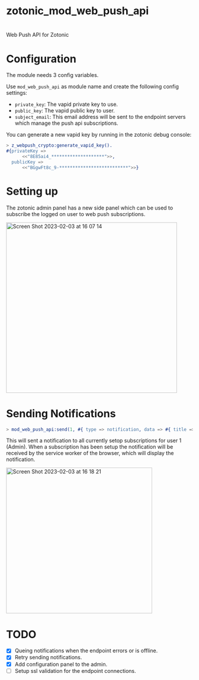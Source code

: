 # zotonic_mod_web_push_api
# 

Web Push API for Zotonic

# Configuration

The module needs 3 config variables.

Use `mod_web_push_api` as module name and create the following config settings:

  - `private_key`: The vapid private key to use.
  - `public_key`: The vapid public key to user.
  - `subject_email`: This email address will be sent to the endpoint servers which manage the push api subscriptions.

You can generate a new vapid key by running in the zotonic debug console:

``` erlang
> z_webpush_crypto:generate_vapid_key().
#{privateKey =>
      <<"8E85ai4_********************">>,
  publicKey =>
      <<"BGgwFt8c_9-**************************">>}
```

# Setting up

The zotonic admin panel has a new side panel which can be used to subscribe the logged on user to web push subscriptions. 

<img width="461" alt="Screen Shot 2023-02-03 at 16 07 14" src="https://user-images.githubusercontent.com/1024972/216637292-c7c1aea9-1626-4cbb-b43f-e460db0d50b7.png">

# Sending Notifications

```erlang
> mod_web_push_api:send(1, #{ type => notification, data => #{ title => <<"Hello">>, options => #{ body => <<"World">>, data => #{ url => <<"/page/123">>} }}}, #{ ttl => 3600 }, z:c(your_site)).
```

This will sent a notification to all currently setop subscriptions for user 1 (Admin). When a subscription has been setup the notification will be received by the service worker of the browser, which will display the notification.

<img width="394" alt="Screen Shot 2023-02-03 at 16 18 21" src="https://user-images.githubusercontent.com/1024972/216640147-760b74de-3df6-4d8e-82c6-30848e8317bd.png">


# TODO

- [x] Queing notifications when the endpoint errors or is offline.
- [x] Retry sending notifications.
- [x] Add configuration panel to the admin.
- [ ] Setup ssl validation for the endpoint connections.
